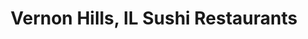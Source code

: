 ---
layout: city
title: Vernon Hills, IL Sushi Restaurants
permalink: /illinois/vernon-hills/
stateAbbr: IL
stateName: Illinois
cityName: Vernon Hills

---